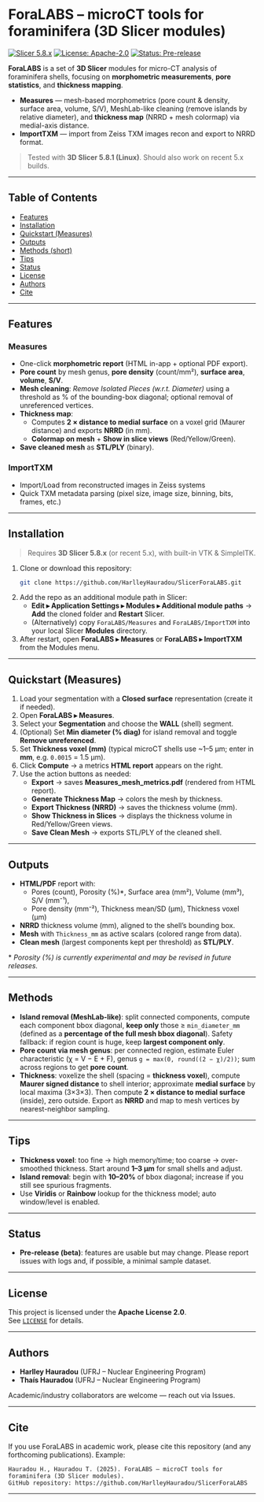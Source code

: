 # ForaLABS – microCT tools for foraminifera (3D Slicer modules)

[![Slicer 5.8.x](https://img.shields.io/badge/Slicer-5.8.x-blue)](#-installation)
[![License: Apache-2.0](https://img.shields.io/badge/License-Apache%202.0-green)](#-license)
[![Status: Pre-release](https://img.shields.io/badge/Status-Pre--release-orange)](#-status)

**ForaLABS** is a set of **3D Slicer** modules for micro-CT analysis of foraminifera shells, focusing on **morphometric measurements**, **pore statistics**, and **thickness mapping**.

- **Measures** — mesh-based morphometrics (pore count & density, surface area, volume, S/V), MeshLab-like cleaning (remove islands by relative diameter), and **thickness map** (NRRD + mesh colormap) via medial-axis distance.
- **ImportTXM** — import from Zeiss TXM images recon and export to NRRD format.

> Tested with **3D Slicer 5.8.1 (Linux)**. Should also work on recent 5.x builds.

---

## Table of Contents

- [Features](#-features)
- [Installation](#-installation)
- [Quickstart (Measures)](#-quickstart-measures)
- [Outputs](#-outputs)
- [Methods (short)](#-methods-short)
- [Tips](#%EF%B8%8F-tips)
- [Status](#-status)
- [License](#-license)
- [Authors](#-authors)
- [Cite](#-cite)

---

## Features

### Measures
- One-click **morphometric report** (HTML in-app + optional PDF export).
- **Pore count** by mesh genus, **pore density** (count/mm²), **surface area**, **volume**, **S/V**.
- **Mesh cleaning**: *Remove Isolated Pieces (w.r.t. Diameter)* using a threshold as % of the bounding-box diagonal; optional removal of unreferenced vertices.
- **Thickness map**:
  - Computes **2 × distance to medial surface** on a voxel grid (Maurer distance) and exports **NRRD** (in mm).
  - **Colormap on mesh** + **Show in slice views** (Red/Yellow/Green).
- **Save cleaned mesh** as **STL/PLY** (binary).

### ImportTXM
- Import/Load from reconstructed images in Zeiss systems
- Quick TXM metadata parsing (pixel size, image size, binning, bits, frames, etc.) 

---

## Installation

> Requires **3D Slicer 5.8.x** (or recent 5.x), with built-in VTK & SimpleITK.

1. Clone or download this repository:
   ```bash
   git clone https://github.com/HarlleyHauradou/SlicerForaLABS.git
   ```
2. Add the repo as an additional module path in Slicer:
   - **Edit ▸ Application Settings ▸ Modules ▸ Additional module paths** → **Add** the cloned folder and **Restart** Slicer.
   - (Alternatively) copy `ForaLABS/Measures` and `ForaLABS/ImportTXM` into your local Slicer **Modules** directory.
3. After restart, open **ForaLABS ▸ Measures** or **ForaLABS ▸ ImportTXM** from the Modules menu.

---

## Quickstart (Measures)

1. Load your segmentation with a **Closed surface** representation (create it if needed).
2. Open **ForaLABS ▸ Measures**.
3. Select your **Segmentation** and choose the **WALL** (shell) segment.
4. (Optional) Set **Min diameter (% diag)** for island removal and toggle **Remove unreferenced**.
5. Set **Thickness voxel (mm)** (typical microCT shells use ~1–5 µm; enter in **mm**, e.g. `0.0015` = 1.5 µm).
6. Click **Compute** → a metrics **HTML report** appears on the right.
7. Use the action buttons as needed:
   - **Export** → saves **Measures_mesh_metrics.pdf** (rendered from HTML report).
   - **Generate Thickness Map** → colors the mesh by thickness.
   - **Export Thickness (NRRD)** → saves the thickness volume (mm).
   - **Show Thickness in Slices** → displays the thickness volume in Red/Yellow/Green views.
   - **Save Clean Mesh** → exports STL/PLY of the cleaned shell.

---

## Outputs

- **HTML/PDF** report with:
  - Pores (count), Porosity (%)\*, Surface area (mm²), Volume (mm³), S/V (mm⁻¹),
  - Pore density (mm⁻²), Thickness mean/SD (µm), Thickness voxel (µm)
- **NRRD** thickness volume (mm), aligned to the shell’s bounding box.
- **Mesh** with `Thickness_mm` as active scalars (colored range from data).
- **Clean mesh** (largest components kept per threshold) as **STL/PLY**.

\* *Porosity (%) is currently experimental and may be revised in future releases.*

---

## Methods

- **Island removal (MeshLab-like)**: split connected components, compute each component bbox diagonal, **keep only** those ≥ `min_diameter_mm` (defined as a **percentage of the full mesh bbox diagonal**). Safety fallback: if region count is huge, keep **largest component only**.
- **Pore count via mesh genus**: per connected region, estimate Euler characteristic (χ = V − E + F), genus `g = max(0, round((2 − χ)/2))`; sum across regions to get **pore count**.
- **Thickness**: voxelize the shell (spacing = **thickness voxel**), compute **Maurer signed distance** to shell interior; approximate **medial surface** by local maxima (3×3×3). Then compute **2 × distance to medial surface** (inside), zero outside. Export as **NRRD** and map to mesh vertices by nearest-neighbor sampling.

---

## Tips

- **Thickness voxel**: too fine → high memory/time; too coarse → over-smoothed thickness. Start around **1–3 µm** for small shells and adjust.
- **Island removal**: begin with **10–20%** of bbox diagonal; increase if you still see spurious fragments.
- Use **Viridis** or **Rainbow** lookup for the thickness model; auto window/level is enabled.

---

## Status

- **Pre-release (beta)**: features are usable but may change. Please report issues with logs and, if possible, a minimal sample dataset.

---

## License

This project is licensed under the **Apache License 2.0**.  
See [`LICENSE`](./LICENSE) for details.

---

## Authors

- **Harlley Hauradou** (UFRJ – Nuclear Engineering Program)  
- **Thaís Hauradou** (UFRJ – Nuclear Engineering Program)

Academic/industry collaborators are welcome — reach out via Issues.

---

## Cite

If you use ForaLABS in academic work, please cite this repository (and any forthcoming publications). Example:
```text
Hauradou H., Hauradou T. (2025). ForaLABS – microCT tools for foraminifera (3D Slicer modules).
GitHub repository: https://github.com/HarlleyHauradou/SlicerForaLABS
```

---
